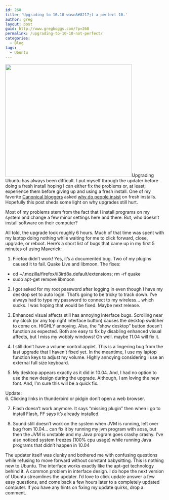 ```yaml
---
id: 260
title: 'Upgrading to 10.10 wasn&#8217;t a perfect 10.'
author: greg
layout: post
guid: http://www.gregboggs.com/?p=260
permalink: /upgrading-to-10-10-not-perfect/
categories:
  - Blog
tags:
  - Ubuntu
---
```

<a rel="attachment wp-att-264" href="http://www.gregboggs.com/upgrading-to-10-10-not-perfect/startupgrade/"><img class="alignleft size-medium wp-image-264" title="startupgrade" src="http://www.gregboggs.com/wp-content/uploads/2010/11/startupgrade-400x355.png" alt="" width="400" height="355" /></a>Upgrading Ubuntu has always been difficult. I put myself through the updater before doing a fresh install hoping I can either fix the problems or, at least, experience them before giving up and using a fresh install. One of my favorite [Canonical bloggers][1] asked [why do people insist][2] on fresh installs. Hopefully this post sheds some light on why upgrades still hurt.

Most of my problems stem from the fact that I install programs on my system and change a few minor settings here and there. But, who doesn&#8217;t install software on their computer?

All told, the upgrade took roughly 6 hours. Much of that time was spent with my laptop doing nothing while waiting for me to click forward, close, upgrade, or reboot. Here&#8217;s a short list of bugs that came up in my first 5 minutes of using Maverick:

1. Firefox didn&#8217;t work! Yes, it&#8217;s a documented bug. Two of my plugins caused it to fail. Quake Live and libmoon. The fixes:

  * cd ~/.mozilla/firefox/ii3ird8a.default/extensions; rm -rf quake<tab>
  * sudo apt-get remove libmoon

2. I got asked for my root password after logging in even though I have my desktop set to auto login. That&#8217;s going to be tricky to track down. I&#8217;ve always had to type my password to connect to my wireless&#8230; which sucks. I was hoping that would be fixed. Maybe next release.

3. Enhanced visual affects still has annoying interface bugs. Scrolling near my clock (or any top right interface button) causes the desktop switcher to come on. HIGHLY annoying. Also, the &#8220;show desktop&#8221; button doesn&#8217;t function as expected. Both are easy to fix by disabling enhanced visual affects, but I miss my wobbly windows! Oh well. maybe 11.04 will fix it.

4. I still don&#8217;t have a volume control applet. This is a lingering bug from the last upgrade that I haven&#8217;t fixed yet. In the meantime, I use my laptop function keys to adjust my volume. Highly annoying considering I use an external full size keyboard.

5. My desktop appears exactly as it did in 10.04. And, I had no option to use the new design during the upgrade. Although, I am loving the new font. And, I&#8217;m sure this will be a quick fix.

Update:  
6. Clicking links in thunderbird or pidgin don&#8217;t open a web browser.

7. Flash doesn&#8217;t work anymore. It says &#8220;missing plugin&#8221; then when I go to install Flash, FF says it&#8217;s already installed.

8. Sound still doesn&#8217;t work on the system when JVM is running, left over bug from 10.04&#8230; can fix it by running my jvm program with aoss, but then the JVM is unstable and my Java program goes crashy crashy. I&#8217;ve also noticed system freezes (100% cpu usage) while running Java programs that didn&#8217;t happen in 10.04

The updater itself was clunky and bothered me with confusing questions while refusing to move forward without constant babysitting. This is nothing new to Ubuntu. The interface works exactly like the apt-get technology behind it. A common problem in interface design. I do hope the next version of Ubuntu streamlines the updater. I&#8217;d love to click update answer a few easy questions, and come back a few hours later to a completely updated computer. If you have any hints on fixing my update quirks, drop a comment.

 [1]: http://castrojo.tumblr.com
 [2]: http://castrojo.tumblr.com/post/1093664654/no-need-to-complicate-your-life